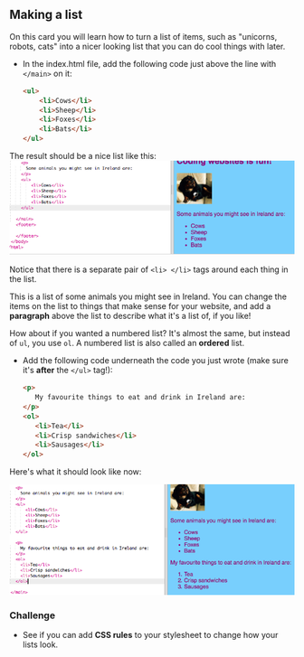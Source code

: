 ## Making a list

On this card you will learn how to turn a list of items, such as "unicorns, robots, cats" into a nicer looking list that you can do cool things with later.
  
- In the index.html file, add the following code just above the line with `</main>` on it:
    ```html
    <ul>
        <li>Cows</li>
        <li>Sheep</li>
        <li>Foxes</li>
        <li>Bats</li>
    </ul>
    ```

The result should be a nice list like this: 
![Unordered list](images/egUnorderedList.png)

Notice that there is a separate pair of `<li> </li>` tags around each thing in the list. 

This is a list of some animals you might see in Ireland. You can change the items on the list to things that make sense for your website, and add a **paragraph** above the list to describe what it's a list of, if you like!

How about if you wanted a numbered list? It's almost the same, but instead of `ul`, you use `ol`. A numbered list is also called an **ordered** list. 

- Add the following code underneath the code you just wrote \(make sure it's **after** the `</ul>` tag!\):
   ```html
   <p>
      My favourite things to eat and drink in Ireland are:
   </p>
   <ol>
      <li>Tea</li>
      <li>Crisp sandwiches</li>
      <li>Sausages</li>
   </ol>
   ```

Here's what it should look like now:

![Ordered list](images/egOrderedList.png)

### Challenge
- See if you can add **CSS rules** to your stylesheet to change how your lists look.

